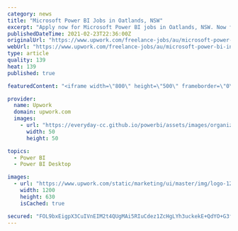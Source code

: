 ```yaml
---
category: news
title: "Microsoft Power BI Jobs in Oatlands, NSW"
excerpt: "Apply now for Microsoft Power BI jobs in Oatlands, NSW. Now filling talent for Seeking awesome Power BI specialist to create dashboard report template based on Figma prototypes, Tableau Developer Guru Required,"
publishedDateTime: 2021-02-23T22:36:00Z
originalUrl: "https://www.upwork.com/freelance-jobs/au/microsoft-power-bi-in-oatlands-nsw/"
webUrl: "https://www.upwork.com/freelance-jobs/au/microsoft-power-bi-in-oatlands-nsw/"
type: article
quality: 139
heat: 139
published: true

featuredContent: "<iframe width=\"800\" height=\"500\" frameborder=\"0\" src=\"https://www.youtube.com/embed/TJQ-kQ6IsPk\" allow=\"accelerometer; autoplay; encrypted-media; gyroscope; picture-in-picture\" allowfullscreen></iframe>"

provider:
  name: Upwork
  domain: upwork.com
  images:
    - url: "https://everyday-cc.github.io/powerbi/assets/images/organizations/curbal.com-50x50.jpg"
      width: 50
      height: 50

topics:
  - Power BI
  - Power BI Desktop

images:
  - url: "https://www.upwork.com/static/marketing/ui/master/img/logo-1200x630.png"
    width: 1200
    height: 630
    isCached: true

secured: "FOL9bxEigpX3CuIVnEIM2t4QUgMAi5RIuCdez1ZcHgLYh3uckekE+QdYO+G3f/mDnbLvCJsSJ7wTlkTBB1zhSOuJZdxpk3DZbxm/qiPanIgJamtp2w5Kxs/22ferk414kxs9W40ExzuMwc+BccaOWhbYS12HyK9q9fsNepeH4A0glIuBsOELRBpyEs17kpHvnyWeSNXfFMpuOqGNekHpRI5k6fndhR/UH+fJu/V3gdeZg/4RaGHUpXcgA8K/QxaBhaNBkxtWNfZP8Se3WssGzZ65TP2DuThUMHxE1VuzIVux/4wUB6JVYnNv9d+gnyyv3lISemkTeqpDQjLVO51/s/8Gl4Uxov/Rv1L+N6RSPteHVcQ5YZJ1uWRNlUBAvC5yCJaq7j8VMrOn/GVX2ga7pMFKjp/OvQCEAUrMl+w2YfEReU3jT4zZ5cAXELVeopS/;14cA97beYY/rlL6f8pgM+Q=="
---
```


